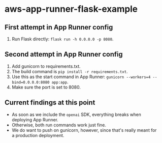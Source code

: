 # aws-app-runner-flask-example

## First attempt in App Runner config

1. Run Flask directly: `flask run -h 0.0.0.0 -p 8080`.

## Second attempt in App Runner config

1. Add gunicorn to requirements.txt.
2. The build command is `pip install -r requirements.txt`.
3. Use this as the start command in App Runner: `gunicorn --workers=4 --bind=0.0.0.0:8080 app:app`.
4. Make sure the port is set to 8080.

## Current findings at this point

- As soon as we include the `openai` SDK, everything breaks when deploying App Runner.
- Otherwise, both run commands work just fine.
- We do want to push on gunicorn, however, since that's really meant for a production deployment.